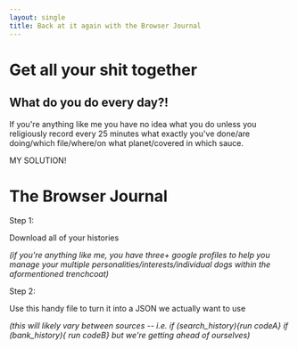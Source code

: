 ```yaml
---
layout: single
title: Back at it again with the Browser Journal
---
```

# Get all your shit together

## What do you do every day?!

If you're anything like me you have no idea what you do unless you religiously record every 25 minutes what exactly you've done/are doing/which file/where/on what planet/covered in which sauce.

MY SOLUTION!

# The Browser Journal

Step 1:

Download all of your histories

_(if you're anything like me, you have three+ google profiles to help you manage your multiple personalities/interests/individual dogs within the aformentioned trenchcoat)_

Step 2: 

Use this handy file to turn it into a JSON we actually want to use

_(this will likely vary between sources -- i.e. if (search_history){run codeA} if (bank_history){ run codeB} but we're getting ahead of ourselves)_
